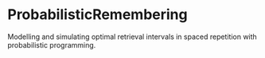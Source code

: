 # ProbabilisticRemembering
Modelling and simulating optimal retrieval intervals in spaced repetition with probabilistic programming. 
